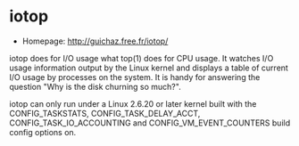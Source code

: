 # iotop

* Homepage: http://guichaz.free.fr/iotop/

iotop does for I/O usage what top(1) does for CPU usage. It watches I/O
 usage information output by the Linux kernel and displays a table of
 current I/O usage by processes on the system. It is handy for answering
 the question "Why is the disk churning so much?".

 iotop can only run under a Linux 2.6.20 or later kernel built with the
 CONFIG_TASKSTATS, CONFIG_TASK_DELAY_ACCT, CONFIG_TASK_IO_ACCOUNTING and
 CONFIG_VM_EVENT_COUNTERS build config options on.
